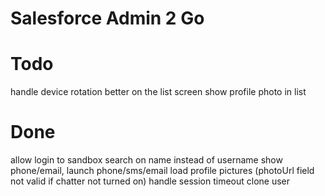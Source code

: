 # Salesforce Admin 2 Go


# Todo
handle device rotation better on the list screen
show profile photo in list


# Done
allow login to sandbox
search on name instead of username
show phone/email, launch phone/sms/email
load profile pictures (photoUrl field not valid if chatter not turned on)
handle session timeout
clone user